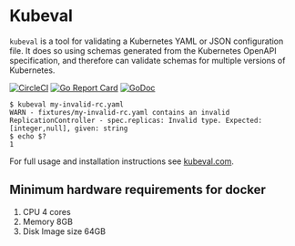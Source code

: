 # Kubeval

`kubeval` is a tool for validating a Kubernetes YAML or JSON configuration file.
It does so using schemas generated from the Kubernetes OpenAPI specification, and
therefore can validate schemas for multiple versions of Kubernetes.

[![CircleCI](https://circleci.com/gh/instrumenta/kubeval.svg?style=svg)](https://circleci.com/gh/instrumenta/kubeval)
[![Go Report
Card](https://goreportcard.com/badge/github.com/instrumenta/kubeval)](https://goreportcard.com/report/github.com/instrumenta/kubeval)
[![GoDoc](https://godoc.org/github.com/instrumenta/kubeval?status.svg)](https://godoc.org/github.com/instrumenta/kubeval)

```
$ kubeval my-invalid-rc.yaml
WARN - fixtures/my-invalid-rc.yaml contains an invalid ReplicationController - spec.replicas: Invalid type. Expected: [integer,null], given: string
$ echo $?
1
```

For full usage and installation instructions see [kubeval.com](https://kubeval.com/).

## Minimum hardware requirements for docker

1. CPU 4 cores
2. Memory 8GB
3. Disk Image size 64GB
